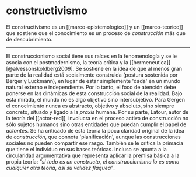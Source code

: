 # constructivismo
El constructivismo es un [[marco-epistemologico]]  y un [[marco-teorico]] que sostiene que el conocimiento es un proceso de *construcción* más que de descubrimiento.

---

El construccionismo social tiene sus raíces en la fenomenología y se le asocia con el postmodernismo, la teoría crítica y la [[hermeneutica]] [@alvessonskoldberg2009]. Se sostiene en la idea de que al menos gran parte de la realidad está socialmente construida (postura sostenida por Berger y Luckmann), en lugar de estar simplemente 'dada' en un mundo natural externo e independiente. Por lo tanto, el foco de atención debe ponerse en las dinámicas de esta construcción social de la realidad. Bajo esta mirada, el mundo no es algo objetivo sino intersubjetivo. Para Gergen el conocimiento nunca es abstracto, objetivo y absoluto, sino siempre concreto, situado y ligado a la *praxis* humana. Por su parte, Latour, autor de la teoría del [[actor-red]], involucra en el proceso activo de construcción no sólo sujetos humanos sino otras entidades que puedan cumplir el papel de *actantes*. Se ha criticado de esta teoría la poca claridad original de la idea de *construcción*, que connota 'planificación', aunque las construcciones sociales no pueden compartir ese rasgo. También se le critica la primacía que tiene el individuo en sus bases teóricas. Incluso se apunta a la circularidad argumentativa que representa aplicar la premisa básica a la propia teoría: *"si todo es un constructo, el construccionismo lo es como cualquier otra teoría, así su validez flaquea"*.
